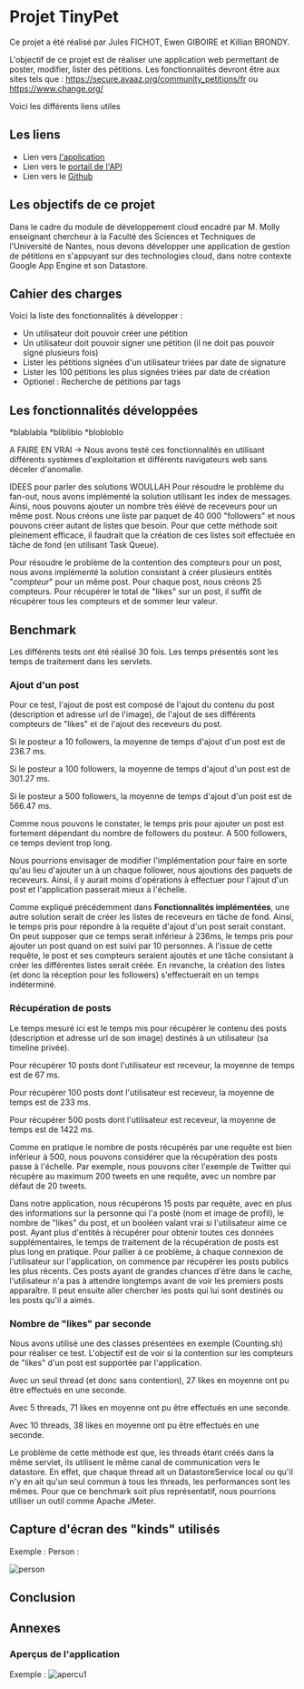 # Projet TinyPet

Ce projet a été réalisé par Jules FICHOT, Ewen GIBOIRE et Killian BRONDY.

L'objectif de ce projet est de réaliser une application web permettant de poster, modifier, lister des pétitions.
Les fonctionnalités devront être aux sites tels que : https://secure.avaaz.org/community_petitions/fr ou https://www.change.org/

Voici les différents liens utiles
## Les liens

* Lien vers [l'application](https://light-result-300815.appspot.com/) 
* Lien vers le [portail de l'API](https://endpointsportal.light-result-300815.cloud.goog/) 
* Lien vers le [Github]()

## Les objectifs de ce projet
Dans le cadre du module de développement cloud encadré par M. Molly enseignant chercheur à la Faculté des Sciences et Techniques de l'Université de Nantes,
nous devons développer une application de gestion de pétitions en s'appuyant sur des technologies cloud, dans notre contexte Google App Engine et son Datastore.

## Cahier des charges

Voici la liste des fonctionnalités à développer :

* Un utilisateur doit pouvoir créer une pétition
* Un utilisateur doit pouvoir signer une pétition (il ne doit pas pouvoir signé plusieurs fois)
* Lister les pétitions signées d'un utilisateur triées par date de signature
* Lister les 100 pétitions les plus signées triées par date de création
* Optionel : Recherche de pétitions par tags

## Les fonctionnalités développées

*blablabla
*blibliblo
*blobloblo


A FAIRE EN VRAI -> Nous avons testé ces fonctionnalités en utilisant différents systèmes d'exploitation et différents navigateurs web sans déceler d'anomalie.

IDEES pour parler des solutions WOULLAH
Pour résoudre le problème du fan-out, nous avons implémenté la solution utilisant les index de messages.
Ainsi, nous pouvons ajouter un nombre très élévé de receveurs pour un même post. 
Nous créons une liste par paquet de 40 000 "followers" et nous pouvons créer autant de listes que besoin.
Pour que cette méthode soit pleinement efficace, il faudrait que la création de ces listes soit effectuée en tâche de fond (en utilisant Task Queue).

Pour résoudre le problème de la contention des compteurs pour un post, nous avons implémenté la solution consistant à 
créer plusieurs entités "*compteur*" pour un même post. 
Pour chaque post, nous créons 25 compteurs. 
Pour récupérer le total de "likes" sur un post, il suffit de récupérer tous les compteurs et de sommer leur valeur.

## Benchmark

Les différents tests ont été réalisé 30 fois.
Les temps présentés sont les temps de traitement dans les servlets.

### Ajout d'un post

Pour ce test, l'ajout de post est composé de l'ajout du contenu du post (description et adresse url de l'image), de l'ajout de ses différents compteurs de "likes" et de l'ajout des receveurs du post.

Si le posteur a 10 followers, la moyenne de temps d'ajout d'un post est de 236.7 ms.

Si le posteur a 100 followers, la moyenne de temps d'ajout d'un post est de 301.27 ms.

Si le posteur a 500 followers, la moyenne de temps d'ajout d'un post est de 566.47 ms.

Comme nous pouvons le constater, le temps pris pour ajouter un post est fortement dépendant du nombre de followers du posteur. A 500 followers, ce temps devient trop long. 

Nous pourrions envisager de modifier l'implémentation pour faire en sorte qu'au lieu d'ajouter un à un chaque follower, nous ajoutions des paquets de receveurs. Ainsi, il y aurait moins d'opérations à effectuer pour l'ajout d'un post et l'application passerait mieux à l'échelle.

Comme expliqué précédemment dans **Fonctionnalités implémentées**, une autre solution serait de créer les listes de receveurs en tâche de fond.
Ainsi, le temps pris pour répondre à la requête d'ajout d'un post serait constant. On peut supposer que ce temps serait inférieur à 236ms, le temps pris pour ajouter un post quand on est suivi par 10 personnes.
A l'issue de cette requête, le post et ses compteurs seraient ajoutés et une tâche consistant à créer les différentes listes serait créée. En revanche, la création des listes (et donc la réception pour les followers) s'effectuerait en un temps indéterminé.

### Récupération de posts

Le temps mesuré ici est le temps mis pour récupérer le contenu des posts (description et adresse url de son image) destinés à un utilisateur (sa timeline privée).

Pour récupérer 10 posts dont l'utilisateur est receveur, la moyenne de temps est de 67 ms.

Pour récupérer 100 posts dont l'utilisateur est receveur, la moyenne de temps est de 233 ms.

Pour récupérer 500 posts dont l'utilisateur est receveur, la moyenne de temps est de 1422 ms.

Comme en pratique le nombre de posts récupérés par une requête est bien inférieur à 500, nous pouvons considérer que la récupération des posts passe à l'échelle. Par exemple, nous pouvons citer l'exemple de Twitter qui récupère au maximum 200 tweets en une requête, avec un nombre par défaut de 20 tweets.

Dans notre application, nous récupérons 15 posts par requête, avec en plus des informations sur la personne qui l'a posté (nom et image de profil), le nombre de "likes" du post, et un booléen valant vrai si l'utilisateur aime ce post. Ayant plus d'entités à récupérer pour obtenir toutes ces données supplémentaires, le temps de traitement de la récupération de posts est plus long en pratique. 
Pour pallier à ce problème, à chaque connexion de l'utilisateur sur l'application, on commence par récupérer les posts publics les plus récents. Ces posts ayant de grandes chances d'être dans le cache, l'utilisateur n'a pas à attendre longtemps avant de voir les premiers posts apparaître. Il peut ensuite aller chercher les posts qui lui sont destinés ou les posts qu'il a aimés. 

### Nombre de "likes" par seconde

Nous avons utilisé une des classes présentées en exemple (Counting.sh) pour réaliser ce test.
L'objectif est de voir si la contention sur les compteurs de "likes" d'un post est supportée par l'application.

Avec un seul thread (et donc sans contention), 27 likes en moyenne ont pu être effectués en une seconde.

Avec 5 threads, 71 likes en moyenne ont pu être effectués en une seconde.

Avec 10 threads, 38 likes en moyenne ont pu être effectués en une seconde.

Le problème de cette méthode est que, les threads étant créés dans la même servlet, ils utilisent le même canal de communication vers le datastore. En effet, que chaque thread ait un DatastoreService local ou qu'il n'y en ait qu'un seul commun à tous les threads, les performances sont les mêmes. 
Pour que ce benchmark soit plus représentatif, nous pourrions utiliser un outil comme Apache JMeter.

## Capture d'écran des "kinds" utilisés

Exemple :
Person :

![person](img_readme/kinds/person.png "Person")

## Conclusion


## Annexes

### Aperçus de l'application

Exemple :
![apercu1](img_readme/apercus/apercu1.png "Aperçu 1")

